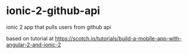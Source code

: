 # ionic-2-github-api
ionic 2 app that pulls users from github api

based on tutorial at https://scotch.io/tutorials/build-a-mobile-app-with-angular-2-and-ionic-2
